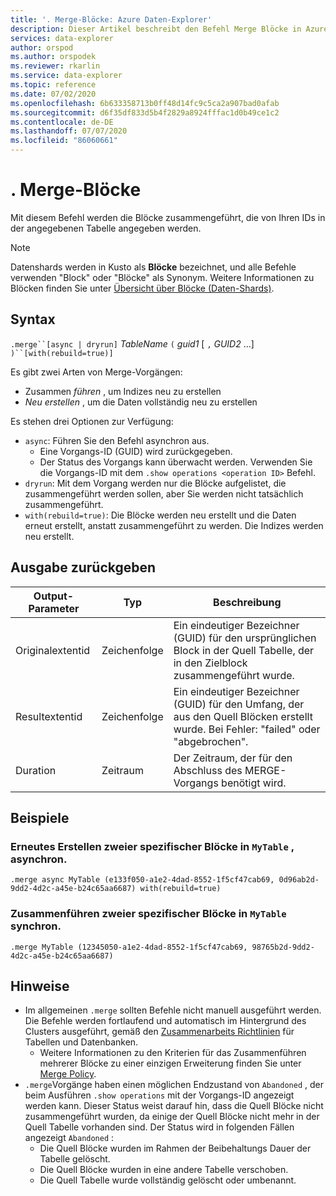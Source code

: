 ```yaml
---
title: '. Merge-Blöcke: Azure Daten-Explorer'
description: Dieser Artikel beschreibt den Befehl Merge Blöcke in Azure Daten-Explorer.
services: data-explorer
author: orspod
ms.author: orspodek
ms.reviewer: rkarlin
ms.service: data-explorer
ms.topic: reference
ms.date: 07/02/2020
ms.openlocfilehash: 6b633358713b0ff48d14fc9c5ca2a907bad0afab
ms.sourcegitcommit: d6f35df833d5b4f2829a8924fffac1d0b49ce1c2
ms.contentlocale: de-DE
ms.lasthandoff: 07/07/2020
ms.locfileid: "86060661"
---
```

# <a name="merge-extents"></a>. Merge-Blöcke

Mit diesem Befehl werden die Blöcke zusammengeführt, die von Ihren IDs in der angegebenen Tabelle angegeben werden. 

> [!NOTE]
> Datenshards werden in Kusto als **Blöcke** bezeichnet, und alle Befehle verwenden "Block" oder "Blöcke" als Synonym.
> Weitere Informationen zu Blöcken finden Sie unter [Übersicht über Blöcke (Daten-Shards)](extents-overview.md).

## <a name="syntax"></a>Syntax

`.merge``[async | dryrun]` *TableName* `(` *guid1* [ `,` *GUID2* ...] `)``[with(rebuild=true)]`

Es gibt zwei Arten von Merge-Vorgängen:
* Zusammen *führen* , um Indizes neu zu erstellen
* *Neu erstellen* , um die Daten vollständig neu zu erstellen

Es stehen drei Optionen zur Verfügung:
* `async`: Führen Sie den Befehl asynchron aus. 
    * Eine Vorgangs-ID (GUID) wird zurückgegeben.
    * Der Status des Vorgangs kann überwacht werden. Verwenden Sie die Vorgangs-ID mit dem `.show operations <operation ID>` Befehl.
* `dryrun`: Mit dem Vorgang werden nur die Blöcke aufgelistet, die zusammengeführt werden sollen, aber Sie werden nicht tatsächlich zusammengeführt.
* `with(rebuild=true)`: Die Blöcke werden neu erstellt und die Daten erneut erstellt, anstatt zusammengeführt zu werden. Die Indizes werden neu erstellt.

## <a name="return-output"></a>Ausgabe zurückgeben

Output-Parameter |Typ |Beschreibung
---|---|---
Originalextentid |Zeichenfolge |Ein eindeutiger Bezeichner (GUID) für den ursprünglichen Block in der Quell Tabelle, der in den Zielblock zusammengeführt wurde.
Resultextentid |Zeichenfolge |Ein eindeutiger Bezeichner (GUID) für den Umfang, der aus den Quell Blöcken erstellt wurde. Bei Fehler: "failed" oder "abgebrochen".
Duration |Zeitraum |Der Zeitraum, der für den Abschluss des MERGE-Vorgangs benötigt wird.

## <a name="examples"></a>Beispiele

### <a name="rebuild-two-specific-extents-in-mytable-asynchronously"></a>Erneutes Erstellen zweier spezifischer Blöcke in `MyTable` , asynchron.

```kusto
.merge async MyTable (e133f050-a1e2-4dad-8552-1f5cf47cab69, 0d96ab2d-9dd2-4d2c-a45e-b24c65aa6687) with(rebuild=true)
```

### <a name="merge-two-specific-extents-in-mytable-synchronously"></a>Zusammenführen zweier spezifischer Blöcke in `MyTable` synchron.

```kusto
.merge MyTable (12345050-a1e2-4dad-8552-1f5cf47cab69, 98765b2d-9dd2-4d2c-a45e-b24c65aa6687)
```

## <a name="notes"></a>Hinweise

* Im allgemeinen `.merge` sollten Befehle nicht manuell ausgeführt werden. Die Befehle werden fortlaufend und automatisch im Hintergrund des Clusters ausgeführt, gemäß den [Zusammenarbeits Richtlinien](mergepolicy.md) für Tabellen und Datenbanken.  
  * Weitere Informationen zu den Kriterien für das Zusammenführen mehrerer Blöcke zu einer einzigen Erweiterung finden Sie unter [Merge Policy](mergepolicy.md).
* `.merge`Vorgänge haben einen möglichen Endzustand von `Abandoned` , der beim Ausführen `.show operations` mit der Vorgangs-ID angezeigt werden kann. Dieser Status weist darauf hin, dass die Quell Blöcke nicht zusammengeführt wurden, da einige der Quell Blöcke nicht mehr in der Quell Tabelle vorhanden sind. Der Status wird in folgenden Fällen angezeigt `Abandoned` :
   * Die Quell Blöcke wurden im Rahmen der Beibehaltungs Dauer der Tabelle gelöscht.
   * Die Quell Blöcke wurden in eine andere Tabelle verschoben.
   * Die Quell Tabelle wurde vollständig gelöscht oder umbenannt.
